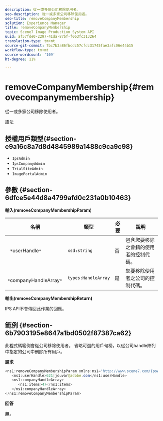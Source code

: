 ```yaml
---
description: 從一或多家公司移除使用者。
seo-description: 從一或多家公司移除使用者。
seo-title: removeCompanyMembership
solution: Experience Manager
title: removeCompanyMembership
topic: Scene7 Image Production System API
uuid: af57fde0-2297-41da-87bf-f063fc313264
translation-type: tm+mt
source-git-commit: 7bc7b3a86fbcdc57cfdc31745fae3afc06e44b15
workflow-type: tm+mt
source-wordcount: '109'
ht-degree: 11%

---
```



# removeCompanyMembership{#removecompanymembership}

從一或多家公司移除使用者。

語法

## 授權用戶類型{#section-e9a16c8a7d8d4845989a1488c9ca9c98}

* `IpsAdmin`
* `IpsCompanyAdmin`
* `TrialSiteAdmin`
* `ImagePortalAdmin`

## 參數 {#section-6dfce5e44d8a4799afd0c231a0b10463}

**輸入(removeCompanyMembershipParam)**

| 名稱 | 類型 | 必要 | 說明 |
|---|---|---|---|
| ` *`userHandle`*` | `xsd:string` | 否 | 包含您要移除之會籍的使用者的控制代碼。 |
| ` *`companyHandleArray`*` | `types:HandleArray` | 是 | 您要移除使用者之公司的控制代碼。 |

**輸出(removeCompanyMembershipReturn)**

IPS API不會傳回此作業的回應。

## 範例 {#section-6b7903195e8647a1bd0502f87387ca62}

此程式碼範例會從公司移除使用者。 省略可選的用戶句柄，以從公司handle陣列中指定的公司中刪除所有用戶。

**請求**

```java
<ns1:removeCompanyMembershipParam xmlns:ns1="http://www.scene7.com/IpsApi/xsd">
   <ns1:userHandle>621|jduvar@adobe.com</ns1:userHandle>
   <ns1:companyHandleArray>
      <ns1:items>47</ns1:items>
   </ns1:companyHandleArray>
</ns1:removeCompanyMembershipParam>
```

**回答**

無。
